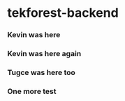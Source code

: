 # tekforest-backend

### Kevin was here
### Kevin was here again
### Tugce was here too
### One more test